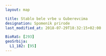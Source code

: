 ```yaml
---
layout: map

title: Stablo bele vrbe u Guberevcima
designation: Spomenik prirode
last_modified_at: 2018-07-29T18:32:15+02:00

BioRaS: [293]
geoSrbija:
  L1_182: [95]
---
```

